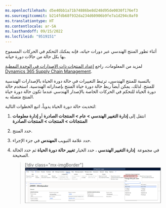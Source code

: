 ```yaml
---
ms.openlocfilehash: d5e40bb1a71b74886be8d248d95de0030f176ef3
ms.sourcegitcommit: b214fdb68f932da234d60906b9fe7a1d294c0af0
ms.translationtype: HT
ms.contentlocale: ar-SA
ms.lasthandoff: 09/15/2022
ms.locfileid: "9519151"
---
```

أثناء تطور المنتج الهندسي عبر دورات حياته، فإنه يمكنك التحكم في الحركات المسموح بها بكل حالة من حالات دورة حياته.

لمزيد من المعلومات، راجع [إعداد المنتجات ذات الإصدارات في الوحدة النمطية Dynamics 365 Supply Chain Management](/training/modules/set-up-versioned-products-engineering-change-management/?azure-portal=true).

بالنسبة للمنتج الهندسي، ترتبط التغييرات في حالة دورة الحياة بالإصدارات الهندسية للمنتج. لذلك، يمكن أيضاً ربط حالة دورة حياة المنتج بإصداراته الهندسية. استخدم حالة دورة الحياة للتحكم في الحركات الخاصة بالإصدار الهندسي عندما تكون حالة دورة حياة المنتج متصلة به.

لتحديث حالة دورة الحياة يدوياً، اتبع الخطوات التالية:

1.  انتقل إلى **إدارة التغيير الهندسي > عام > المنتجات الصادرة** أو **إدارة معلومات المنتجاتات > المنتجات > المنتجات الصادرة**
2.  حدد المنتج. 
1.  حدد علامة التبويب **المهندس** في جزء الإجراء.
2.  في مجموعة  **إدارة التغيير الهندسي** ، حدد الخيار **تغيير حالة دورة الحياة** ثم حدد الحالة الصحيحة.

    > [!div class="mx-imgBorder"]
    > [![لقطة شاشة لجزء الإجراءات، ضمن قسم إدارة التغيير الهندسي، يتم توسيع خيار تغيير حالة دورة الحياة لعرض أنواع الحالات المتوفرة. تكون الخيارات المتوفرة هي انتهاء العمر الافتراضي وفي وضع التصميم ومهمل وجاهز للعمل ونموذج أولي.](../media/change-life-cycle-state.png)](../media/change-life-cycle-state.png#lightbox)
